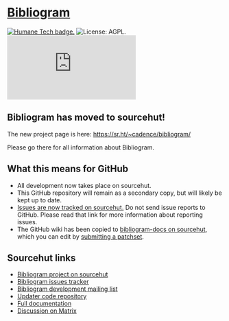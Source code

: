 # [Bibliogram](https://bibliogram.art)

[![Humane Tech badge.](https://meta.bibliogram.art/art/humane-tech-badge.svg)](https://github.com/humanetech-community/awesome-humane-tech#readme)
![License: AGPL.](https://img.shields.io/badge/license-AGPL-%233897f0)
[![Discussion on Matrix.](https://img.shields.io/matrix/bibliogram:matrix.org?label=%23bibliogram&logo=matrix)](https://matrix.to/#/#bibliogram:matrix.org)

## Bibliogram has moved to sourcehut!

The new project page is here: https://sr.ht/~cadence/bibliogram/

Please go there for all information about Bibliogram.

## What this means for GitHub

- All development now takes place on sourcehut.
- This GitHub repository will remain as a secondary copy, but will
likely be kept up to date.
- [Issues are now tracked on sourcehut.][issues] Do not send issue
reports to GitHub. Please read that link for more information about
reporting issues.
- The GitHub wiki has been copied to
[bibliogram-docs on sourcehut][docs folder], which you can edit by
[submitting a patchset].

[submitting a patchset]: https://git.sr.ht/~cadence/bibliogram-docs/tree/master/docs/Submitting%20a%20patchset.md

## Sourcehut links

- [Bibliogram project on sourcehut][project]
- [Bibliogram issues tracker][issues]
- [Bibliogram development mailing list][list]
- [Updater code repository][updater repo]
- [Full documentation][docs folder]
- [Discussion on Matrix][matrix]

[project]: https://sr.ht/~cadence/bibliogram/
[main repo]: https://git.sr.ht/~cadence/bibliogram
[issues]: https://todo.sr.ht/~cadence/bibliogram-issues
[list]: https://lists.sr.ht/~cadence/bibliogram-devel
[updater repo]: https://git.sr.ht/~cadence/bibliogram-updater
[docs folder]: https://git.sr.ht/~cadence/bibliogram-docs/tree/master/docs
[matrix]: https://matrix.to/#/#bibliogram:matrix.org
